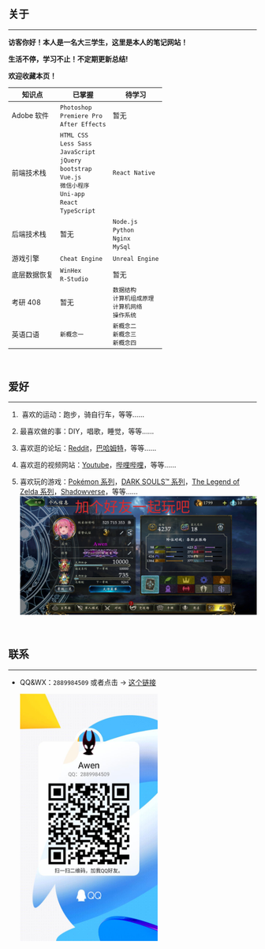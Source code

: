 ## 关于

---

**访客你好！本人是一名大三学生，这里是本人的笔记网站！**

**生活不停，学习不止！不定期更新总结!**

**欢迎收藏本页！**

| 知识点       | 已掌握                                                                                                                                    | 待学习                                                         |
| ------------ | ----------------------------------------------------------------------------------------------------------------------------------------- | -------------------------------------------------------------- |
| Adobe 软件   | `Photoshop`<br>`Premiere Pro`<br>`After Effects`                                                                                          | 暂无                                                           |
| 前端技术栈   | `HTML CSS`<br>`Less Sass`<br>`JavaScript`<br>`jQuery`<br>`bootstrap`<br>`Vue.js`<br>`微信小程序` <br>`Uni-app`<br>`React`<br>`TypeScript` | `React Native`                                                 |
| 后端技术栈   | 暂无                                                                                                                                      | `Node.js`<br>`Python`<br>`Nginx`<br>`MySql`                    |
| 游戏引擎     | `Cheat Engine`                                                                                                                            | `Unreal Engine`                                                |
| 底层数据恢复 | `WinHex`<br>`R-Studio`                                                                                                                    | 暂无                                                           |
| 考研 408     | 暂无                                                                                                                                      | `数据结构`<br>`计算机组成原理` <br>`计算机网络` <br>`操作系统` |
| 英语口语     | `新概念一`                                                                                                                                | `新概念二` <br> `新概念三` <br> `新概念四`                     |

<br>

## 爱好

---

1. ‍ 喜欢的运动：跑步，骑自行车，等等……
2. 最喜欢做的事：DIY，唱歌，睡觉，等等……
3. 喜欢逛的论坛：[Reddit](https://www.reddit.com/)，[巴哈姆特](https://forum.gamer.com.tw/)，等等……
4. 喜欢逛的视频网站：[Youtube](https://www.youtube.com/)，[哔哩哔哩](https://space.bilibili.com/69895189)，等等……
5. 喜欢玩的游戏：[Pokémon 系列](https://www.pokemon.com/)，[DARK SOULS™ 系列](https://store.steampowered.com/app/374320/DARK_SOULS_III/)，[The Legend of Zelda 系列](https://www.nintendo.com.hk/switch/zelda_botw/)，[Shadowverse](https://shadowverse.com/)，等等……
   <img src="./assets/img/szb.png" style="width:800px"/>

   <br>

## 联系

---

- QQ&WX：`2889984509` 或者点击 → [这个链接](https://qm.qq.com/cgi-bin/qm/qr?k=NpnmviXH085e-k9BO1VTR4dSBY0fl32A&noverify=0)

  <img src="./assets/img/QQ.jpg" style="height:500px"/>
